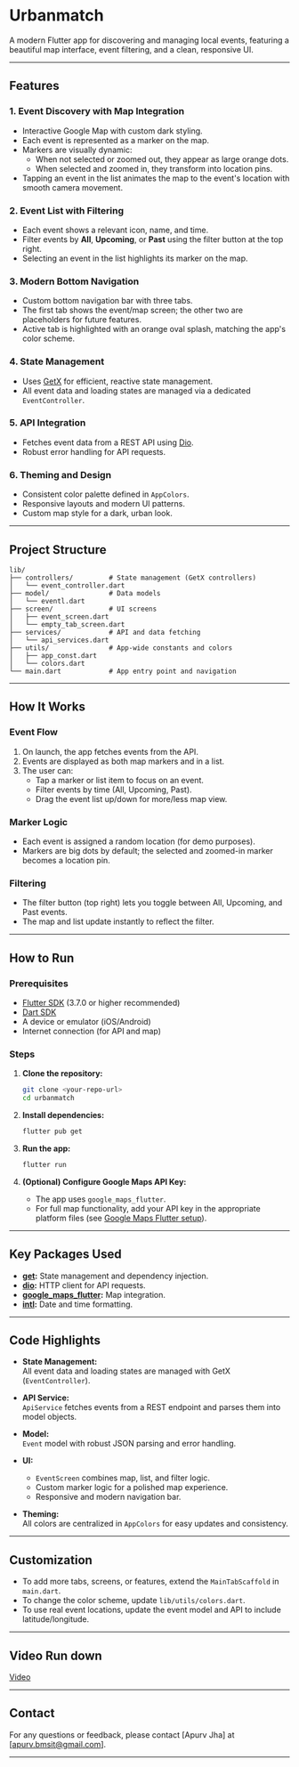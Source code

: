 # Urbanmatch

A modern Flutter app for discovering and managing local events, featuring a beautiful map interface, event filtering, and a clean, responsive UI.

---

## Features

### 1. **Event Discovery with Map Integration**
- Interactive Google Map with custom dark styling.
- Each event is represented as a marker on the map.
- Markers are visually dynamic:  
  - When not selected or zoomed out, they appear as large orange dots.
  - When selected and zoomed in, they transform into location pins.
- Tapping an event in the list animates the map to the event's location with smooth camera movement.

### 2. **Event List with Filtering**
- Each event shows a relevant icon, name, and time.
- Filter events by **All**, **Upcoming**, or **Past** using the filter button at the top right.
- Selecting an event in the list highlights its marker on the map.

### 3. **Modern Bottom Navigation**
- Custom bottom navigation bar with three tabs.
- The first tab shows the event/map screen; the other two are placeholders for future features.
- Active tab is highlighted with an orange oval splash, matching the app's color scheme.

### 4. **State Management**
- Uses [GetX](https://pub.dev/packages/get) for efficient, reactive state management.
- All event data and loading states are managed via a dedicated `EventController`.

### 5. **API Integration**
- Fetches event data from a REST API using [Dio](https://pub.dev/packages/dio).
- Robust error handling for API requests.

### 6. **Theming and Design**
- Consistent color palette defined in `AppColors`.
- Responsive layouts and modern UI patterns.
- Custom map style for a dark, urban look.

---

## Project Structure

```
lib/
├── controllers/         # State management (GetX controllers)
│   └── event_controller.dart
├── model/               # Data models
│   └── eventl.dart
├── screen/              # UI screens
│   ├── event_screen.dart
│   └── empty_tab_screen.dart
├── services/            # API and data fetching
│   └── api_services.dart
├── utils/               # App-wide constants and colors
│   ├── app_const.dart
│   └── colors.dart
└── main.dart            # App entry point and navigation
```

---

## How It Works

### Event Flow
1. On launch, the app fetches events from the API.
2. Events are displayed as both map markers and in a list.
3. The user can:
   - Tap a marker or list item to focus on an event.
   - Filter events by time (All, Upcoming, Past).
   - Drag the event list up/down for more/less map view.

### Marker Logic
- Each event is assigned a random location (for demo purposes).
- Markers are big dots by default; the selected and zoomed-in marker becomes a location pin.

### Filtering
- The filter button (top right) lets you toggle between All, Upcoming, and Past events.
- The map and list update instantly to reflect the filter.

---

## How to Run

### Prerequisites
- [Flutter SDK](https://docs.flutter.dev/get-started/install) (3.7.0 or higher recommended)
- [Dart SDK](https://dart.dev/get-dart)
- A device or emulator (iOS/Android)
- Internet connection (for API and map)

### Steps

1. **Clone the repository:**
   ```sh
   git clone <your-repo-url>
   cd urbanmatch
   ```

2. **Install dependencies:**
   ```sh
   flutter pub get
   ```

3. **Run the app:**
   ```sh
   flutter run
   ```

4. **(Optional) Configure Google Maps API Key:**
   - The app uses `google_maps_flutter`.  
   - For full map functionality, add your API key in the appropriate platform files (see [Google Maps Flutter setup](https://pub.dev/packages/google_maps_flutter)).

---

## Key Packages Used

- **[get](https://pub.dev/packages/get):** State management and dependency injection.
- **[dio](https://pub.dev/packages/dio):** HTTP client for API requests.
- **[google_maps_flutter](https://pub.dev/packages/google_maps_flutter):** Map integration.
- **[intl](https://pub.dev/packages/intl):** Date and time formatting.

---

## Code Highlights

- **State Management:**  
  All event data and loading states are managed with GetX (`EventController`).

- **API Service:**  
  `ApiService` fetches events from a REST endpoint and parses them into model objects.

- **Model:**  
  `Event` model with robust JSON parsing and error handling.

- **UI:**  
  - `EventScreen` combines map, list, and filter logic.
  - Custom marker logic for a polished map experience.
  - Responsive and modern navigation bar.

- **Theming:**  
  All colors are centralized in `AppColors` for easy updates and consistency.

---

## Customization

- To add more tabs, screens, or features, extend the `MainTabScaffold` in `main.dart`.
- To change the color scheme, update `lib/utils/colors.dart`.
- To use real event locations, update the event model and API to include latitude/longitude.

---

## Video Run down

[Video](https://share.vidyard.com/watch/2t5hPVLCXCwWADfkq3iwiD) 

---

## Contact

For any questions or feedback, please contact [Apurv Jha] at [apurv.bmsit@gmail.com].

---

